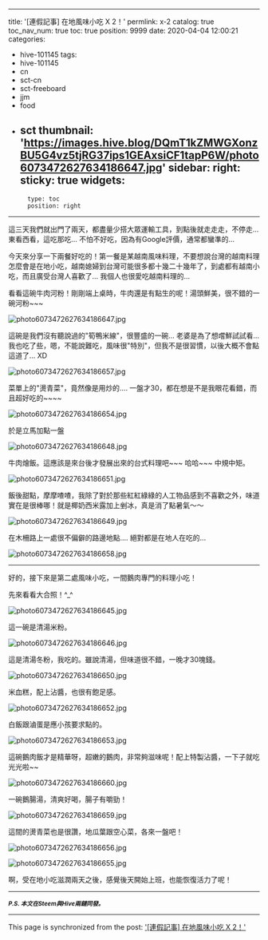 
---
title: '[連假記事] 在地風味小吃 X 2！'
permlink: x-2
catalog: true
toc_nav_num: true
toc: true
position: 9999
date: 2020-04-04 12:00:21
categories:
- hive-101145
tags:
- hive-101145
- cn
- sct-cn
- sct-freeboard
- jjm
- food
- sct
thumbnail: 'https://images.hive.blog/DQmT1kZMWGXonzBU5G4vz5tjRG37ips1GEAxsiCF1tapP6W/photo6073472627634186647.jpg'
sidebar:
    right:
        sticky: true
widgets:
    -
        type: toc
        position: right
---


這三天我們就出門了兩天，都盡量少搭大眾運輸工具，到點後就走走走，不停走... 東看西看，這吃那吃... 不怕不好吃，因為有Google評價，通常都蠻準的...

今天來分享一下兩餐好吃的！第一餐是某越南風味料理，不要想說台灣的越南料理怎麼會是在地小吃，越南媳婦到台灣可能很多都十幾二十幾年了，到處都有越南小吃，而且廣受台灣人喜歡了... 我個人也很愛吃越南料理的...

看看這碗牛肉河粉！剛剛端上桌時，牛肉還是有點生的呢！湯頭鮮美，很不錯的一碗河粉~~~

![photo6073472627634186647.jpg](https://images.hive.blog/DQmT1kZMWGXonzBU5G4vz5tjRG37ips1GEAxsiCF1tapP6W/photo6073472627634186647.jpg)

這碗是我們沒有聽說過的"筍鴨米線"，很豐盛的一碗... 老婆是為了想嚐鮮試試看... 我也吃了些，嗯，不能說難吃，風味很"特別"，但我不是很習慣，以後大概不會點這道了... XD

![photo6073472627634186657.jpg](https://images.hive.blog/DQmdbv2CqQE6pJab5PJdv6EqAGNqDkzYj83TPWi5869RJhf/photo6073472627634186657.jpg)

菜單上的"燙青菜"，竟然像是用炒的.... 一盤才30，都在想是不是我眼花看錯，而且超好吃的~~~~

![photo6073472627634186654.jpg](https://images.hive.blog/DQmNUyJQVDCi4XxSZGnEtze83nqehn7PZpRPPKV46UeFe8U/photo6073472627634186654.jpg)

於是立馬加點一盤

![photo6073472627634186648.jpg](https://images.hive.blog/DQmQoUpN4VCRXiw2WUyDXsGaqjjUys9WXBtmJpj8BYQcFWu/photo6073472627634186648.jpg)

牛肉燴飯。這應該是來台後才發展出來的台式料理吧~~~ 哈哈~~~ 中規中矩。

![photo6073472627634186651.jpg](https://images.hive.blog/DQmRPixpPPEd1JR73iDP9k4EFmDC1AbqQFAr7fu2B4Ndkx5/photo6073472627634186651.jpg)

飯後甜點，摩摩喳喳，我除了對於那些紅紅綠綠的人工物品感到不喜歡之外，味道實在是很棒哪！就是椰奶西米露加上剉冰，真是消了點暑氣～～

![photo6073472627634186649.jpg](https://images.hive.blog/DQmdijvSUTKF4KFvKky4fjB9tjWkAN7KqJUAYyN1YKS36RN/photo6073472627634186649.jpg)

在木柵路上一處很不偏僻的路邊地點.... 絕對都是在地人在吃的... 

![photo6073472627634186658.jpg](https://images.hive.blog/DQmRsQmEi47zWyUs1mZjC8AB7nCXQGiSm3inQCmaDZubbgD/photo6073472627634186658.jpg)

*****

好的，接下來是第二處風味小吃，一間鵝肉專門的料理小吃！

先來看看大合照！^_^

![photo6073472627634186645.jpg](https://images.hive.blog/DQmRfd7i22f62XeunAwYxAsCCvhwgpGFrobHgz1MsLF2RaK/photo6073472627634186645.jpg)

這一碗是清湯米粉。

![photo6073472627634186646.jpg](https://images.hive.blog/DQmT6ze95rvA5DW1fpio6DxcAFJ8JUuzUkTmk1KbVm6pYha/photo6073472627634186646.jpg)

這是清湯冬粉，我吃的。雖說清湯，但味道很不錯，一晚才30塊錢。

![photo6073472627634186650.jpg](https://images.hive.blog/DQmara6YZdiTHsnHveadvEBkvx7wLg6he3QKdQG95g1REPx/photo6073472627634186650.jpg)

米血糕，配上沾醬，也很有飽足感。

![photo6073472627634186652.jpg](https://images.hive.blog/DQmUJwhrJMHsF5CHyyTtkZUD63Ni5SgNT9QwRCdiJkxmeBj/photo6073472627634186652.jpg)

白飯跟滷蛋是應小孩要求點的。

![photo6073472627634186653.jpg](https://images.hive.blog/DQmVz9Kn551gRmTPUJHtWAGCXgif5Mswg4RG82HbjCNxHe6/photo6073472627634186653.jpg)

這碗鵝肉飯才是精華呀，超嫩的鵝肉，非常夠滋味呢！配上特製沾醬，一下子就吃光光啦~~

![photo6073472627634186660.jpg](https://images.hive.blog/DQmc4ph4TDEnTJu2C4YGTgYfWz6M5kKq8cNGUTeueHHMtCC/photo6073472627634186660.jpg)

一碗鵝腸湯，清爽好喝，腸子有嚼勁！

![photo6073472627634186659.jpg](https://images.hive.blog/DQmSKzknWwyQPQbcfVbL7UintEEPKEbzcvCX1ifdQ6Goie1/photo6073472627634186659.jpg)

這間的燙青菜也是很讚，地瓜葉跟空心菜，各來一盤吧！

![photo6073472627634186656.jpg](https://images.hive.blog/DQmXsxeA5e3oc7fymkjafgeSgH8kLwUkRHPJ7doYfdsBt3N/photo6073472627634186656.jpg)

![photo6073472627634186655.jpg](https://images.hive.blog/DQmVrg1mDjpp2sfaDtXNtuvyonmRCjrHsQvwUoRbY7Dno1Z/photo6073472627634186655.jpg)

啊，受在地小吃滋潤兩天之後，感覺後天開始上班，也能恢復活力了呢！


******
<sub>***P.S. 本文在Steem與Hive兩鏈同發。***</sub>

- - -

This page is synchronized from the post: ['[連假記事] 在地風味小吃 X 2！'](https://steemit.com/@deanliu/x-2)
